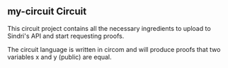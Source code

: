 ## my-circuit Circuit

This circuit project contains all the necessary ingredients to upload to Sindri's API and start requesting proofs.

The circuit language is written in circom and will produce proofs that two variables x and y (public) are equal.
